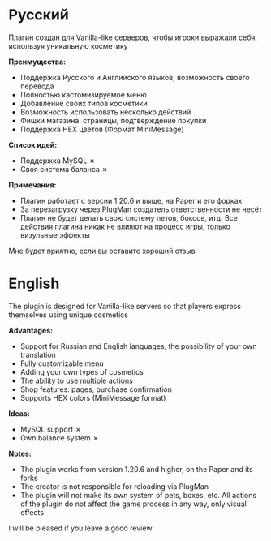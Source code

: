 # Русский

Плагин создан для Vanilla-like серверов, чтобы игроки выражали себя, используя уникальную косметику


<b>Преимущества:</b>
- Поддержка Русского и Английского языков, возможность своего перевода
- Полностью кастомизируемое меню
- Добавление своих типов косметики
- Возможность использовать несколько действий
- Фишки магазина: страницы, подтверждение покупки
- Поддержка HEX цветов (Формат MiniMessage)

<b>Список идей:</b>
- Поддержка MySQL ✗
- Своя система баланса ✗

<b>Примечания:</b>
- Плагин работает с версии 1.20.6 и выше, на Paper и его форках
- За перезагрузку через PlugMan создатель ответственности не несёт
- Плагин не будет делать свою систему петов, боксов, итд. Все действия плагина никак не влияют на процесс игры, только визульные эффекты

Мне будет приятно, если вы оставите хороший отзыв

# English

The plugin is designed for Vanilla-like servers so that players express themselves using unique cosmetics


<b>Advantages:</b>
- Support for Russian and English languages, the possibility of your own translation
- Fully customizable menu
- Adding your own types of cosmetics
- The ability to use multiple actions
- Shop features: pages, purchase confirmation
- Supports HEX colors (MiniMessage format)

<b>Ideas:</b>
- MySQL support ✗
- Own balance system ✗

<b>Notes:</b>
- The plugin works from version 1.20.6 and higher, on the Paper and its forks
- The creator is not responsible for reloading via PlugMan
- The plugin will not make its own system of pets, boxes, etc. All actions of the plugin do not affect the game process in any way, only visual effects

I will be pleased if you leave a good review
